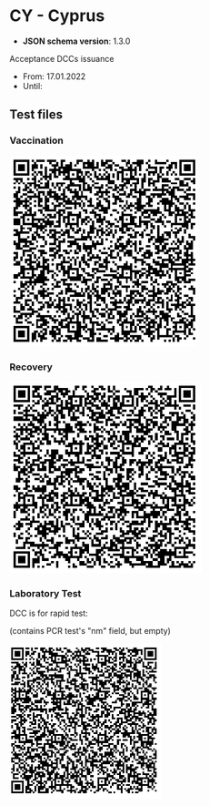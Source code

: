 # CY - Cyprus

* **JSON schema version**: 1.3.0

Acceptance DCCs issuance
* From: 17.01.2022
* Until:

## Test files

### Vaccination

![VAC_01](VAC_01.png)

### Recovery

![REC_01](REC_01.PNG)

### Laboratory Test

DCC is for rapid test:

(contains PCR test's "nm" field, but empty)

![TEST_01](specialcases/TEST_01.png)
